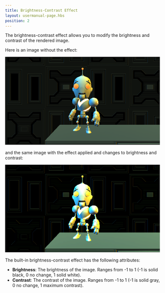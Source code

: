 ```yaml
---
title: Brightness-Contrast Effect
layout: usermanual-page.hbs
position: 2
---
```


The brightness-contrast effect allows you to modify the brightness and contrast of the rendered image.

Here is an image without the effect:

![Image without effect][1]

and the same image with the effect applied and changes to brightness and contrast:

![Image with effect][2]

The built-in brightness-contrast effect has the following attributes:
* **Brightness**: The brightness of the image. Ranges from -1 to 1 (-1 is solid black, 0 no change, 1 solid white).
* **Contrast**: The contrast of the image. Ranges from -1 to 1 (-1 is solid gray, 0 no change, 1 maximum contrast).

[1]: /images/platform/posteffects/without_effects.png
[2]: /images/platform/posteffects/with_brightness_contrast.png
